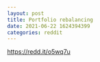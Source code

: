 ```yaml
--- 
layout: post 
title: Portfolio rebalancing 
date: 2021-06-22 1624394399 
categories: reddit 
--- 
```

https://redd.it/o5wq7u